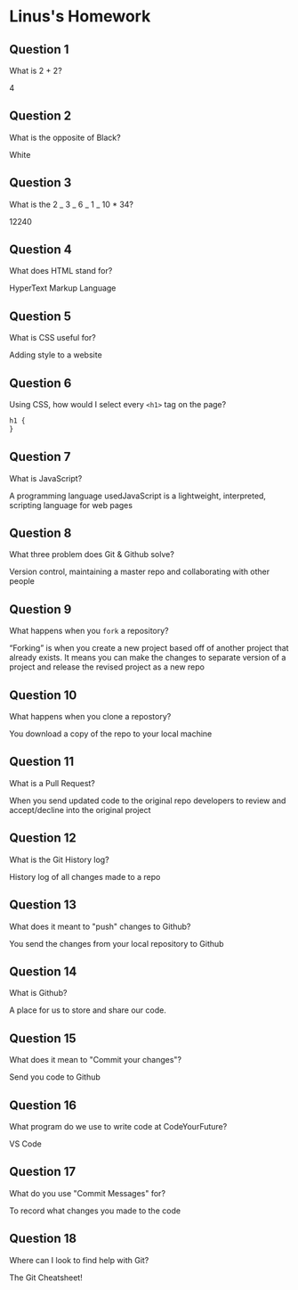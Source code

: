 # Linus's Homework

## Question 1

What is 2 + 2?

4

## Question 2

What is the opposite of Black?

White

## Question 3

What is the 2 _ 3 _ 6 _ 1 _ 10 \* 34?

12240

## Question 4

What does HTML stand for?

HyperText Markup Language

## Question 5

What is CSS useful for?

Adding style to a website

## Question 6

Using CSS, how would I select every `<h1>` tag on the page?

```css
h1 {
}
```

## Question 7

What is JavaScript?

A programming language usedJavaScript is a lightweight, interpreted, scripting language for web pages

## Question 8

What three problem does Git & Github solve?

Version control, maintaining a master repo and collaborating with other people

## Question 9

What happens when you `fork` a repository?

“Forking” is when you create a new project based off of another project that already exists. It means you can make the changes to separate version of a project and release the revised project as a new repo

## Question 10

What happens when you clone a repostory?

You download a copy of the repo to your local machine

## Question 11

What is a Pull Request?

When you send updated code to the original repo developers to review and accept/decline into the original project

## Question 12

What is the Git History log?

History log of all changes made to a repo

## Question 13

What does it meant to "push" changes to Github?

You send the changes from your local repository to Github

## Question 14

What is Github?

A place for us to store and share our code.

## Question 15

What does it mean to "Commit your changes"?

Send you code to Github

## Question 16

What program do we use to write code at CodeYourFuture?

VS Code

## Question 17

What do you use "Commit Messages" for?

To record what changes you made to the code

## Question 18

Where can I look to find help with Git?

The Git Cheatsheet!
